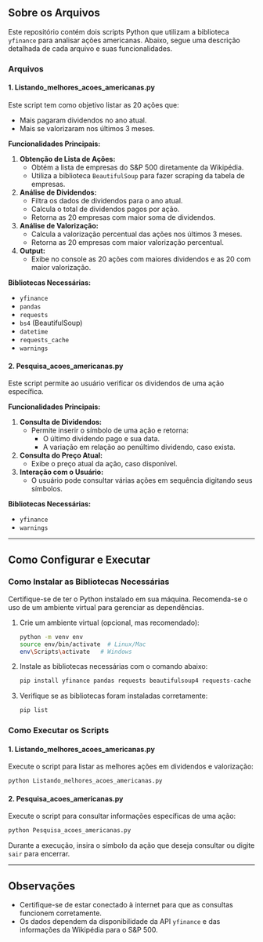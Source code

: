 ## Sobre os Arquivos

Este repositório contém dois scripts Python que utilizam a biblioteca `yfinance` para analisar ações americanas. Abaixo, segue uma descrição detalhada de cada arquivo e suas funcionalidades.

### Arquivos

#### 1. **Listando_melhores_acoes_americanas.py**

Este script tem como objetivo listar as 20 ações que:
- Mais pagaram dividendos no ano atual.
- Mais se valorizaram nos últimos 3 meses.

**Funcionalidades Principais:**
1. **Obtenção de Lista de Ações:**
   - Obtém a lista de empresas do S&P 500 diretamente da Wikipédia.
   - Utiliza a biblioteca `BeautifulSoup` para fazer scraping da tabela de empresas.
2. **Análise de Dividendos:**
   - Filtra os dados de dividendos para o ano atual.
   - Calcula o total de dividendos pagos por ação.
   - Retorna as 20 empresas com maior soma de dividendos.
3. **Análise de Valorização:**
   - Calcula a valorização percentual das ações nos últimos 3 meses.
   - Retorna as 20 empresas com maior valorização percentual.
4. **Output:**
   - Exibe no console as 20 ações com maiores dividendos e as 20 com maior valorização.

**Bibliotecas Necessárias:**
- `yfinance`
- `pandas`
- `requests`
- `bs4` (BeautifulSoup)
- `datetime`
- `requests_cache`
- `warnings`

#### 2. **Pesquisa_acoes_americanas.py**

Este script permite ao usuário verificar os dividendos de uma ação específica.

**Funcionalidades Principais:**
1. **Consulta de Dividendos:**
   - Permite inserir o símbolo de uma ação e retorna:
     - O último dividendo pago e sua data.
     - A variação em relação ao penúltimo dividendo, caso exista.
2. **Consulta do Preço Atual:**
   - Exibe o preço atual da ação, caso disponível.
3. **Interação com o Usuário:**
   - O usuário pode consultar várias ações em sequência digitando seus símbolos.

**Bibliotecas Necessárias:**
- `yfinance`
- `warnings`

---

## Como Configurar e Executar

### Como Instalar as Bibliotecas Necessárias

Certifique-se de ter o Python instalado em sua máquina. Recomenda-se o uso de um ambiente virtual para gerenciar as dependências.

1. Crie um ambiente virtual (opcional, mas recomendado):
   ```bash
   python -m venv env
   source env/bin/activate  # Linux/Mac
   env\Scripts\activate   # Windows
   ```

2. Instale as bibliotecas necessárias com o comando abaixo:
   ```bash
   pip install yfinance pandas requests beautifulsoup4 requests-cache
   ```

3. Verifique se as bibliotecas foram instaladas corretamente:
   ```bash
   pip list
   ```

### Como Executar os Scripts

#### 1. **Listando_melhores_acoes_americanas.py**
Execute o script para listar as melhores ações em dividendos e valorização:
```bash
python Listando_melhores_acoes_americanas.py
```

#### 2. **Pesquisa_acoes_americanas.py**
Execute o script para consultar informações específicas de uma ação:
```bash
python Pesquisa_acoes_americanas.py
```

Durante a execução, insira o símbolo da ação que deseja consultar ou digite `sair` para encerrar.

---

## Observações
- Certifique-se de estar conectado à internet para que as consultas funcionem corretamente.
- Os dados dependem da disponibilidade da API `yfinance` e das informações da Wikipédia para o S&P 500.
